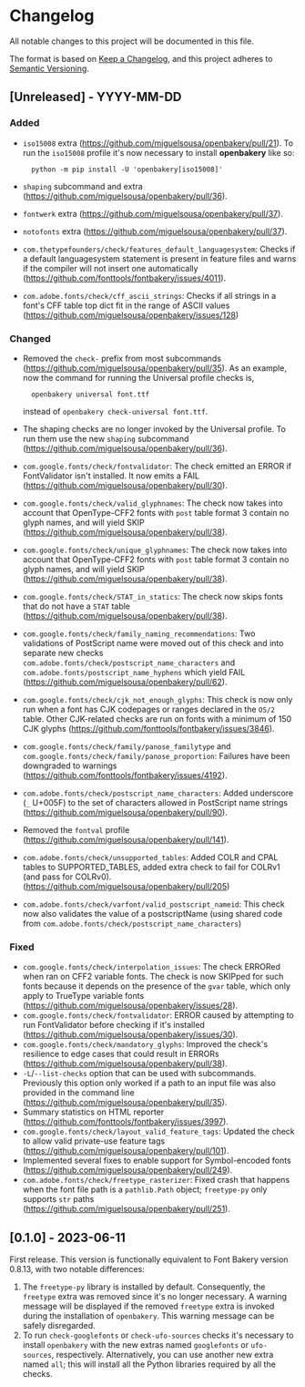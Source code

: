 # Changelog

All notable changes to this project will be documented in this file.

The format is based on [Keep a Changelog](https://keepachangelog.com/en/1.0.0/),
and this project adheres to [Semantic Versioning](https://semver.org/spec/v2.0.0.html).

## [Unreleased] - YYYY-MM-DD

### Added

- `iso15008` extra (https://github.com/miguelsousa/openbakery/pull/21). To run the `iso15008` profile it's now necessary to install **openbakery** like so:

        python -m pip install -U 'openbakery[iso15008]'

- `shaping` subcommand and extra (https://github.com/miguelsousa/openbakery/pull/36).
- `fontwerk` extra (https://github.com/miguelsousa/openbakery/pull/37).
- `notofonts` extra (https://github.com/miguelsousa/openbakery/pull/37).
- `com.thetypefounders/check/features_default_languagesystem`: Checks if a default languagesystem statement is present in feature files and warns if the compiler will not insert one automatically (https://github.com/fonttools/fontbakery/issues/4011).
- `com.adobe.fonts/check/cff_ascii_strings`: Checks if all strings in a font's CFF table top dict fit in the range of ASCII values (https://github.com/miguelsousa/openbakery/issues/128)

### Changed

- Removed the `check-` prefix from most subcommands (https://github.com/miguelsousa/openbakery/pull/35). As an example, now the command for running the Universal profile checks is,

        openbakery universal font.ttf

  instead of `openbakery check-universal font.ttf`.

- The shaping checks are no longer invoked by the Universal profile. To run them use the new `shaping` subcommand (https://github.com/miguelsousa/openbakery/pull/36).
- `com.google.fonts/check/fontvalidator`: The check emitted an ERROR if FontValidator isn't installed. It now emits a FAIL (https://github.com/miguelsousa/openbakery/pull/30).
- `com.google.fonts/check/valid_glyphnames`: The check now takes into account that OpenType-CFF2 fonts with `post` table format 3 contain no glyph names, and will yield SKIP (https://github.com/miguelsousa/openbakery/pull/38).
- `com.google.fonts/check/unique_glyphnames`: The check now takes into account that OpenType-CFF2 fonts with `post` table format 3 contain no glyph names, and will yield SKIP (https://github.com/miguelsousa/openbakery/pull/38).
- `com.google.fonts/check/STAT_in_statics`: The check now skips fonts that do not have a `STAT` table (https://github.com/miguelsousa/openbakery/pull/38).
- `com.google.fonts/check/family_naming_recommendations`: Two validations of PostScript name were moved out of this check and into separate new checks `com.adobe.fonts/check/postscript_name_characters` and `com.adobe.fonts/postscript_name_hyphens` which yield FAIL (https://github.com/miguelsousa/openbakery/pull/62).
- `com.google.fonts/check/cjk_not_enough_glyphs`: This check is now only run when a font has CJK codepages or ranges declared in the `OS/2` table. Other CJK-related checks are run on fonts with a minimum of 150 CJK glyphs (https://github.com/fonttools/fontbakery/issues/3846).
- `com.google.fonts/check/family/panose_familytype` and `com.google.fonts/check/family/panose_proportion`: Failures have been downgraded to warnings (https://github.com/fonttools/fontbakery/issues/4192).
- `com.adobe.fonts/check/postscript_name_characters`: Added underscore (`_` U+005F) to the set of characters allowed in PostScript name strings (https://github.com/miguelsousa/openbakery/pull/90).
- Removed the `fontval` profile (https://github.com/miguelsousa/openbakery/pull/141).
- `com.adobe.fonts/check/unsupported_tables`: Added COLR and CPAL tables to SUPPORTED_TABLES, added extra check to fail for COLRv1 (and pass for COLRv0). (https://github.com/miguelsousa/openbakery/pull/205)
- `com.adobe.fonts/check/varfont/valid_postscript_nameid`: This check now also validates the value of a postscriptName (using shared code from `com.adobe.fonts/check/postscript_name_characters`)

### Fixed

- `com.google.fonts/check/interpolation_issues`: The check ERRORed when ran on CFF2 variable fonts. The check is now SKIPped for such fonts because it depends on the presence of the `gvar` table, which only apply to TrueType variable fonts (https://github.com/miguelsousa/openbakery/issues/28).
- `com.google.fonts/check/fontvalidator`: ERROR caused by attempting to run FontValidator before checking if it's installed (https://github.com/miguelsousa/openbakery/issues/30).
- `com.google.fonts/check/mandatory_glyphs`: Improved the check's resilience to edge cases that could result in ERRORs (https://github.com/miguelsousa/openbakery/pull/38).
- `-L`/`--list-checks` option that can be used with subcommands. Previously this option only worked if a path to an input file was also provided in the command line (https://github.com/miguelsousa/openbakery/pull/35).
- Summary statistics on HTML reporter (https://github.com/fonttools/fontbakery/issues/3997).
- `com.google.fonts/check/layout_valid_feature_tags`: Updated the check to allow valid private-use feature tags (https://github.com/miguelsousa/openbakery/pull/101).
- Implemented several fixes to enable support for Symbol-encoded fonts (https://github.com/miguelsousa/openbakery/pull/249).
- `com.adobe.fonts/check/freetype_rasterizer`: Fixed crash that happens when the font file path is a `pathlib.Path` object; `freetype-py` only supports `str` paths (https://github.com/miguelsousa/openbakery/pull/251).

## [0.1.0] - 2023-06-11

First release. This version is functionally equivalent to Font Bakery version 0.8.13, with two notable differences:

1. The `freetype-py` library is installed by default. Consequently, the `freetype` extra was removed since it's no longer necessary. A warning message will be displayed if the removed `freetype` extra is invoked during the installation of `openbakery`. This warning message can be safely disregarded.
2. To run `check-googlefonts` or `check-ufo-sources` checks it's necessary to install `openbakery` with the new extras named `googlefonts` or `ufo-sources`, respectively. Alternatively, you can use another new extra named `all`; this will install all the Python libraries required by all the checks.
